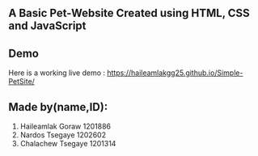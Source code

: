 ## A Basic Pet-Website Created using HTML, CSS and JavaScript

## Demo
  Here is a working live demo : https://haileamlakgg25.github.io/Simple-PetSite/

## Made by(name,ID):
        
1. Haileamlak Goraw         1201886
2. Nardos Tsegaye           1202602
3. Chalachew Tsegaye        1201314
  
